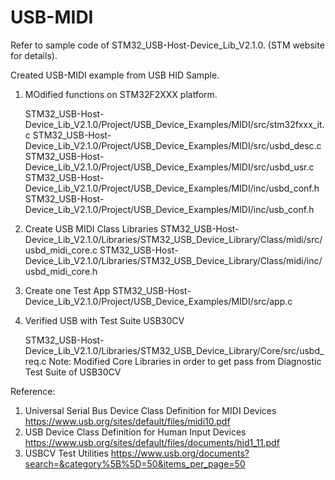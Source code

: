 # USB-MIDI

Refer to sample code of STM32_USB-Host-Device_Lib_V2.1.0. (STM website for details).

Created USB-MIDI example from USB HID Sample.

1. MOdified functions on STM32F2XXX platform.

    STM32_USB-Host-Device_Lib_V2.1.0/Project/USB_Device_Examples/MIDI/src/stm32fxxx_it.c
    STM32_USB-Host-Device_Lib_V2.1.0/Project/USB_Device_Examples/MIDI/src/usbd_desc.c
    STM32_USB-Host-Device_Lib_V2.1.0/Project/USB_Device_Examples/MIDI/src/usbd_usr.c
    STM32_USB-Host-Device_Lib_V2.1.0/Project/USB_Device_Examples/MIDI/inc/usbd_conf.h
    STM32_USB-Host-Device_Lib_V2.1.0/Project/USB_Device_Examples/MIDI/inc/usb_conf.h
    
2. Create USB MIDI Class Libraries
    STM32_USB-Host-Device_Lib_V2.1.0/Libraries/STM32_USB_Device_Library/Class/midi/src/usbd_midi_core.c
    STM32_USB-Host-Device_Lib_V2.1.0/Libraries/STM32_USB_Device_Library/Class/midi/inc/usbd_midi_core.h
    
3. Create one Test App
    STM32_USB-Host-Device_Lib_V2.1.0/Project/USB_Device_Examples/MIDI/src/app.c

4. Verified USB with Test Suite USB30CV

    STM32_USB-Host-Device_Lib_V2.1.0/Libraries/STM32_USB_Device_Library/Core/src/usbd_req.c
    Note: Modified Core Libraries in order to get pass from Diagnostic Test Suite of USB30CV

Reference:
1. Universal Serial Bus Device Class Definition for MIDI Devices
   https://www.usb.org/sites/default/files/midi10.pdf
2. USB Device Class Definition for Human Input Devices
   https://www.usb.org/sites/default/files/documents/hid1_11.pdf
3. USBCV Test Utilities 
   https://www.usb.org/documents?search=&category%5B%5D=50&items_per_page=50
